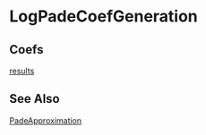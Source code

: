 # LogPadeCoefGeneration

## Coefs
[results](results)

## See Also
[PadeApproximation](https://github.com/tk-yoshimura/PadeApproximation)